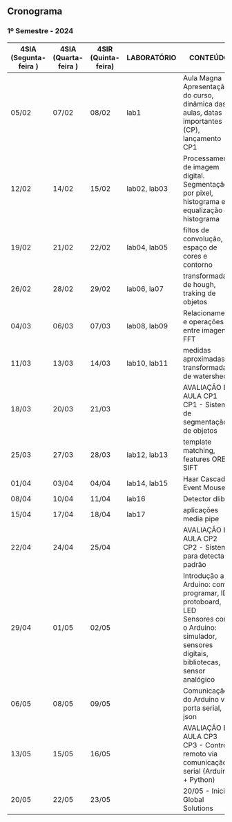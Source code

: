 ## Cronograma

### 1º Semestre - 2024

| 4SIA<br>(Segunta-feira ) | 4SIA<br>(Quarta-feira ) | 4SIR<br>(Quinta-feira) | LABORATÓRIO  | CONTEÚDO                                                                                                                                            |
| ------------------------ | ----------------------- | ---------------------- | ------------ | --------------------------------------------------------------------------------------------------------------------------------------------------- |
| 05/02                    | 07/02                   | 08/02                  | lab1         | Aula Magna<br>Apresentação do curso, dinâmica das aulas, datas importantes (CP), lançamento CP1                                                     |
| 12/02                    | 14/02                   | 15/02                  | lab02, lab03 | Processamento de imagem digital. Segmentação por pixel, histograma e equalização de histograma                                                      |
| 19/02                    | 21/02                   | 22/02                  | lab04, lab05 | filtos de convolução, espaço de cores e contorno                                                                                                    |
| 26/02                    | 28/02                   | 29/02                  | lab06, la07  | transformada de hough, traking de objetos                                                                                                           |
| 04/03                    | 06/03                   | 07/03                  | lab08, lab09 | Relacionamento e operações entre imagens, FFT                                                                                                       |
| 11/03                    | 13/03                   | 14/03                  | lab10, lab11 | medidas aproximadas, transformada de watershed                 |
| 18/03                    | 20/03                   | 21/03                  |              | AVALIAÇÃO EM AULA CP1<br>CP1 - Sistema de segmentação de objetos                                                                                                      |
| 25/03                    | 27/03                   | 28/03                  | lab12, lab13 | template matching, features ORB, SIFT                                                                                                               |
| 01/04                    | 03/04                   | 04/04                  | lab14, lab15 | Haar Cascade, Event Mouse                                                                                                                           |
| 08/04                    | 10/04                   | 11/04                  | lab16        | Detector dlib                                                                                                                                       |
| 15/04                    | 17/04                   | 18/04                  | lab17        | aplicações media pipe                                                                                                                               |
| 22/04                    | 24/04                   | 25/04                  |              | AVALIAÇÃO EM AULA CP2<br>CP2 - Sistema para detectar padrão                                                                                         |
| 29/04                    | 01/05                   | 02/05                  |              | Introdução a o Arduino: como programar, IDE, protoboard, LED<br>Sensores com o Arduino: simulador, sensores digitais, bibliotecas, sensor analógico |
| 06/05                    | 08/05                   | 09/05                  |              | Comunicação do Arduino via porta serial, json                                                                                                       |
| 13/05                    | 15/05                   | 16/05                  |              | AVALIAÇÃO EM AULA CP3<br>CP3 - Controle remoto via comunicação serial (Arduino + Python)                                                            |
| 20/05                    | 22/05                   | 23/05                  |              | 20/05 - Inicio Global Solutions                                                                                                                     |                                                                                                               |
<!---
### 2 Semestre

| 4SIA<br>(4Aulas) | 4SIS<br>(4Aulas) | CONTEÚDO | LABORATÓRIO | OBSERVAÇÃO | Feriados |
|:---:|:---:|:---:|:---:|:---:|:---:|
| <s>31/07</s> | 03/08 | Estamos de volta com IoT: Conhecendo o com Node-red e o protocolo MQTT | lab1, lab2 | 02/08 - Retorno das aulas |  |
| 07/08 | 10/08 | Comunicação serial entre Arduino e o Node-RED | lab3 |  |  |
| 14/08 | 17/08 | Raspberry Pi - o que é, boot e configs iniciais; Programando os GPIO e usando outras libs  | lab4 |  |  |
| 21/08 | 24/08 | Raspberry Pi: Montando um Webserver em Flask | lab 5 e lab6 |  |  |
| 28/08 | 31/08 | AVALIAÇÃO EM AULA CP4 (grupo)<br>CP4 - Sistemas Embarcados e IoT | --- | AVALIAÇÃO EM AULA CP4 - 4SIR | Entrega - CP4 |
| 04/09 | <s>07/09</s> | avaliação cp4 turma 4SIA | --- | AVALIAÇÃO EM AULA CP4 - 4SIA | 07/09 (quinta-feira) - Independência do Brasil |
| 11/09 | 14/09 | Intro IA: Dados - Processamento e Visualização  | [lab1](aulas/IA/lab01/dataframe.ipynb) |  |  |
| 18/09 | 21/09 | ML: Aprendizado supervisionado - Classificação e Regressão | [lab2](aulas/IA/lab02/classificador-knn.ipynb), [lab3](aulas/IA/lab03/regressao.ipynb), [lab4](aulas/IA/lab04/dicasDePreprocessamento.ipynb), [lab5](aulas/IA/lab05/validacaocruzada.ipynb) |  |  |
| 25/09 | 28/09 | DL: redes neurais e Perceptron e MLP | lab 6, lab7, batalha das redes |  |  |
| 02/10 | 05/10 | DL: CNNs e transfer learning | lab8, lab9 |  |  |
| 09/10 | <s>12/10</s> | Aula estudio para desenvolvimento do projeto |  |  | 12/10 (quinta-feira) - N. Sr.a Aparecida |
| 16/10 | 19/10 | DL: CNNs e transfer learning | lab8, lab9 |  |  |
| 23/10 | 26/10 | Semana NEXT | lab10  | Semana NEXT | 28/10 (sabado) - NEXT |
| 30/10 | <s>02/11</s> | AVALIAÇÃO EM AULA CP5 (grupo)<br>CP5 - Machine learning e Deep Learning. | AVALIAÇÃO EM AULA CP5  | Entrega - CP5 | 02/11 (quinta-feira) - Finados |
| 06/11 | 09/11 | Data final para entrega das atividades "Desafios" de AVALIAÇÃO CP6 (individual)<br>CP6 - É a méia ponderada das atividades "Desafios" lançadas ao longo do semestre. |  | NOTA CP6 |  |
| <s>13/11</s> | <s>16/11</s> | Período de aplicações das Provas Semestrais |  | Provas |  |



--->
